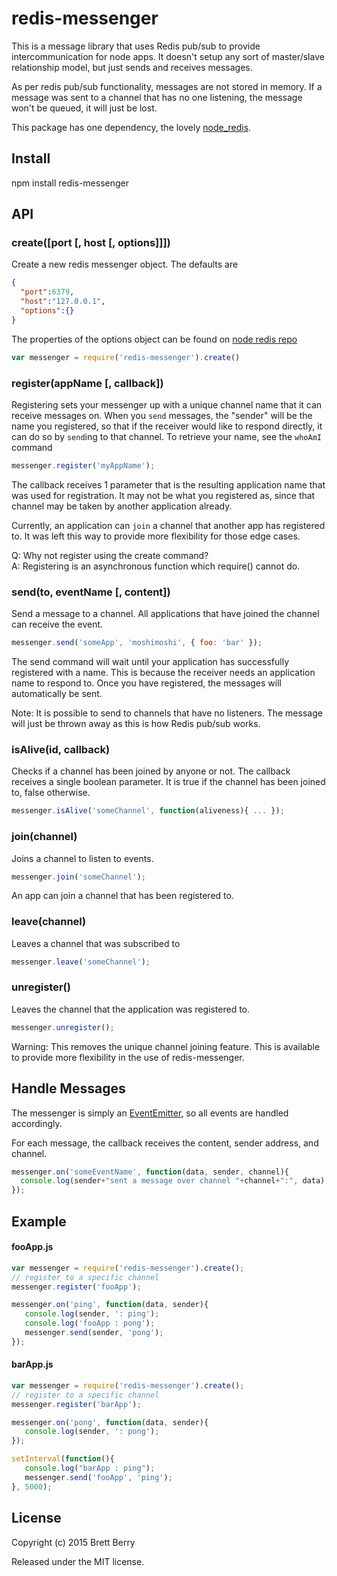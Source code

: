 # redis-messenger
This is a message library that uses Redis pub/sub to provide intercommunication for node apps.  It doesn't setup any sort of master/slave relationship model, but just sends and receives messages.

As per redis pub/sub functionality, messages are not stored in memory.  If a message was sent to a channel that has no one listening, the message won't be queued, it will just be lost.

This package has one dependency, the lovely [node_redis](https://github.com/NodeRedis/node_redis).

## Install

npm install redis-messenger

## API

### create([port [, host [, options]]])
Create a new redis messenger object.  The defaults are

```json
{
  "port":6379,
  "host":"127.0.0.1",
  "options":{}
}
```

The properties of the options object can be found on [node redis repo](https://github.com/NodeRedis/node_redis#rediscreateclient)

```javascript
var messenger = require('redis-messenger').create()
```

### register(appName [, callback])
Registering sets your messenger up with a unique channel name that it can receive messages on.  When you `send` messages, the "sender" will be the name you registered, so that if the receiver would like to respond directly, it can do so by `send`ing to that channel.  To retrieve your name, see the `whoAmI` command

```javascript
messenger.register('myAppName');
```

The callback receives 1 parameter that is the resulting application name that was used for registration.  It may not be what you registered as, since that channel may be taken by another application already.

Currently, an application can `join` a channel that another app has registered to. It was left this way to provide more flexibility for those edge cases.

Q: Why not register using the create command?  
A: Registering is an asynchronous function which require() cannot do.

### send(to, eventName [, content])
Send a message to a channel.  All applications that have joined the channel can receive the event.

```javascript
messenger.send('someApp', 'moshimoshi', { foo: 'bar' });
```

The send command will wait until your application has successfully registered with a name.  This is because the receiver needs an application name to respond to.  Once you have registered, the messages will automatically be sent.

Note: It is possible to send to channels that have no listeners.  The message will just be thrown away as this is how Redis pub/sub  works.

### isAlive(id, callback)
Checks if a channel has been joined by anyone or not.  The callback receives a single boolean parameter.  It is true if the channel has been joined to, false otherwise.

```javascript
messenger.isAlive('someChannel', function(aliveness){ ... });
```

### join(channel)
Joins a channel to listen to events.

```javascript
messenger.join('someChannel');
```

An app can join a channel that has been registered to.

### leave(channel)
Leaves a channel that was subscribed to

```javascript
messenger.leave('someChannel');
```

### unregister()
Leaves the channel that the application was registered to.

```javascript
messenger.unregister();
```

Warning: This removes the unique channel joining feature.  This is available to provide more flexibility in the use of redis-messenger.

## Handle Messages
The messenger is simply an [EventEmitter](https://nodejs.org/api/events.html#events_class_events_eventemitter), so all events are handled accordingly.

For each message, the callback receives the content, sender address, and channel.

```javascript
messenger.on('someEventName', function(data, sender, channel){
  console.log(sender+"sent a message over channel "+channel+":", data);
});
```

## Example

#### fooApp.js

```javascript
var messenger = require('redis-messenger').create();
// register to a specific channel
messenger.register('fooApp');

messenger.on('ping', function(data, sender){
   console.log(sender, ': ping');
   console.log('fooApp : pong');
   messenger.send(sender, 'pong');
});
```

#### barApp.js

```javascript
var messenger = require('redis-messenger').create();
// register to a specific channel
messenger.register('barApp');

messenger.on('pong', function(data, sender){
   console.log(sender, ': pong');
});

setInterval(function(){
   console.log("barApp : ping");
   messenger.send('fooApp', 'ping');
}, 5000);
```

## License

Copyright (c) 2015 Brett Berry

Released under the MIT license.
